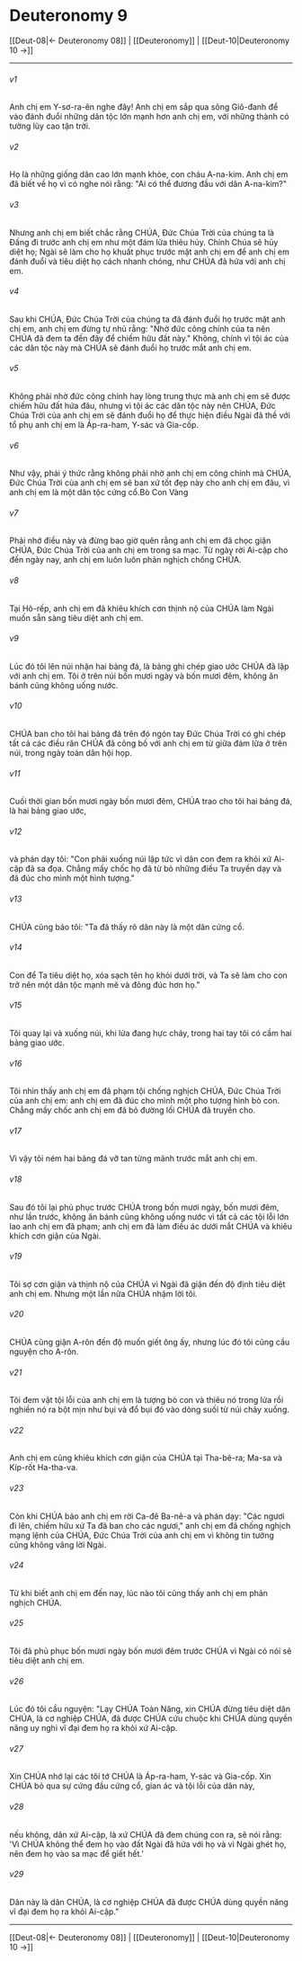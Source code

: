 # Deuteronomy 9

[[Deut-08|← Deuteronomy 08]] | [[Deuteronomy]] | [[Deut-10|Deuteronomy 10 →]]
***



###### v1 
Anh chị em Y-sơ-ra-ên nghe đây! Anh chị em sắp qua sông Giô-đanh để vào đánh đuổi những dân tộc lớn mạnh hơn anh chị em, với những thành có tường lũy cao tận trời. 

###### v2 
Họ là những giống dân cao lớn mạnh khỏe, con cháu A-na-kim. Anh chị em đã biết về họ vì có nghe nói rằng: "Ai có thể đương đầu với dân A-na-kim?" 

###### v3 
Nhưng anh chị em biết chắc rằng CHÚA, Đức Chúa Trời của chúng ta là Đấng đi trước anh chị em như một đám lửa thiêu hủy. Chính Chúa sẽ hủy diệt họ; Ngài sẽ làm cho họ khuất phục trước mặt anh chị em để anh chị em đánh đuổi và tiêu diệt họ cách nhanh chóng, như CHÚA đã hứa với anh chị em. 

###### v4 
Sau khi CHÚA, Đức Chúa Trời của chúng ta đã đánh đuổi họ trước mặt anh chị em, anh chị em đừng tự nhủ rằng: "Nhờ đức công chính của ta nên CHÚA đã đem ta đến đây để chiếm hữu đất này." Không, chính vì tội ác của các dân tộc này mà CHÚA sẽ đánh đuổi họ trước mắt anh chị em. 

###### v5 
Không phải nhờ đức công chính hay lòng trung thực mà anh chị em sẽ được chiếm hữu đất hứa đâu, nhưng vì tội ác các dân tộc này nên CHÚA, Đức Chúa Trời của anh chị em sẽ đánh đuổi họ để thực hiện điều Ngài đã thề với tổ phụ anh chị em là Áp-ra-ham, Y-sác và Gia-cốp. 

###### v6 
Như vậy, phải ý thức rằng không phải nhờ anh chị em công chính mà CHÚA, Đức Chúa Trời của anh chị em sẽ ban xứ tốt đẹp này cho anh chị em đâu, vì anh chị em là một dân tộc cứng cổ.Bò Con Vàng 

###### v7 
Phải nhớ điều này và đừng bao giờ quên rằng anh chị em đã chọc giận CHÚA, Đức Chúa Trời của anh chị em trong sa mạc. Từ ngày rời Ai-cập cho đến ngày nay, anh chị em luôn luôn phản nghịch chống CHÚA. 

###### v8 
Tại Hô-rếp, anh chị em đã khiêu khích cơn thịnh nộ của CHÚA làm Ngài muốn sẵn sàng tiêu diệt anh chị em. 

###### v9 
Lúc đó tôi lên núi nhận hai bảng đá, là bảng ghi chép giao ước CHÚA đã lập với anh chị em. Tôi ở trên núi bốn mươi ngày và bốn mươi đêm, không ăn bánh cũng không uống nước. 

###### v10 
CHÚA ban cho tôi hai bảng đá trên đó ngón tay Đức Chúa Trời có ghi chép tất cả các điều răn CHÚA đã công bố với anh chị em từ giữa đám lửa ở trên núi, trong ngày toàn dân hội họp. 

###### v11 
Cuối thời gian bốn mươi ngày bốn mươi đêm, CHÚA trao cho tôi hai bảng đá, là hai bảng giao ước, 

###### v12 
và phán dạy tôi: "Con phải xuống núi lập tức vì dân con đem ra khỏi xứ Ai-cập đã sa đọa. Chẳng mấy chốc họ đã từ bỏ những điều Ta truyền dạy và đã đúc cho mình một hình tượng." 

###### v13 
CHÚA cũng bảo tôi: "Ta đã thấy rõ dân này là một dân cứng cổ. 

###### v14 
Con để Ta tiêu diệt họ, xóa sạch tên họ khỏi dưới trời, và Ta sẽ làm cho con trở nên một dân tộc mạnh mẽ và đông đúc hơn họ." 

###### v15 
Tôi quay lại và xuống núi, khi lửa đang hực cháy, trong hai tay tôi có cầm hai bảng giao ước. 

###### v16 
Tôi nhìn thấy anh chị em đã phạm tội chống nghịch CHÚA, Đức Chúa Trời của anh chị em: anh chị em đã đúc cho mình một pho tượng hình bò con. Chẳng mấy chốc anh chị em đã bỏ đường lối CHÚA đã truyền cho. 

###### v17 
Vì vậy tôi ném hai bảng đá vỡ tan từng mảnh trước mắt anh chị em. 

###### v18 
Sau đó tôi lại phủ phục trước CHÚA trong bốn mươi ngày, bốn mươi đêm, như lần trước, không ăn bánh cũng không uống nước vì tất cả các tội lỗi lớn lao anh chị em đã phạm; anh chị em đã làm điều ác dưới mắt CHÚA và khiêu khích cơn giận của Ngài. 

###### v19 
Tôi sợ cơn giận và thịnh nộ của CHÚA vì Ngài đã giận đến độ định tiêu diệt anh chị em. Nhưng một lần nữa CHÚA nhậm lời tôi. 

###### v20 
CHÚA cũng giận A-rôn đến độ muốn giết ông ấy, nhưng lúc đó tôi cũng cầu nguyện cho A-rôn. 

###### v21 
Tôi đem vật tội lỗi của anh chị em là tượng bò con và thiêu nó trong lửa rồi nghiền nó ra bột mịn như bụi và đổ bụi đó vào dòng suối từ núi chảy xuống. 

###### v22 
Anh chị em cũng khiêu khích cơn giận của CHÚA tại Tha-bê-ra; Ma-sa và Kíp-rốt Ha-tha-va. 

###### v23 
Còn khi CHÚA bảo anh chị em rời Ca-đê Ba-nê-a và phán dạy: "Các ngươi đi lên, chiếm hữu xứ Ta đã ban cho các ngươi," anh chị em đã chống nghịch mạng lệnh của CHÚA, Đức Chúa Trời của anh chị em vì không tin tưởng cũng không vâng lời Ngài. 

###### v24 
Từ khi biết anh chị em đến nay, lúc nào tôi cũng thấy anh chị em phản nghịch CHÚA. 

###### v25 
Tôi đã phủ phục bốn mươi ngày bốn mươi đêm trước CHÚA vì Ngài có nói sẽ tiêu diệt anh chị em. 

###### v26 
Lúc đó tôi cầu nguyện: "Lạy CHÚA Toàn Năng, xin CHÚA đừng tiêu diệt dân CHÚA, là cơ nghiệp CHÚA, đã được CHÚA cứu chuộc khi CHÚA dùng quyền năng uy nghi vĩ đại đem họ ra khỏi xứ Ai-cập. 

###### v27 
Xin CHÚA nhớ lại các tôi tớ CHÚA là Áp-ra-ham, Y-sác và Gia-cốp. Xin CHÚA bỏ qua sự cứng đầu cứng cổ, gian ác và tội lỗi của dân này, 

###### v28 
nếu không, dân xứ Ai-cập, là xứ CHÚA đã đem chúng con ra, sẽ nói rằng: 'Vì CHÚA không thể đem họ vào đất Ngài đã hứa với họ và vì Ngài ghét họ, nên đem họ vào sa mạc để giết hết.' 

###### v29 
Dân này là dân CHÚA, là cơ nghiệp CHÚA đã được CHÚA dùng quyền năng vĩ đại đem họ ra khỏi Ai-cập."

***
[[Deut-08|← Deuteronomy 08]] | [[Deuteronomy]] | [[Deut-10|Deuteronomy 10 →]]
